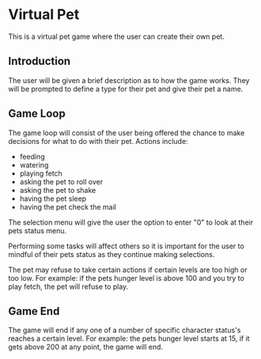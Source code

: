 # Virtual Pet 

This is a virtual pet game where the user can create their own pet. 

## Introduction

The user will be given a brief description as to how the game works. They will be prompted to define a type for their pet
and give their pet a name.

## Game Loop

The game loop will consist of the user being offered the chance to make decisions for what to do with their pet. 
Actions include: 
- feeding
- watering
- playing fetch
- asking the pet to roll over
- asking the pet to shake
- having the pet sleep
- having the pet check the mail
 
The selection menu will give the user the option to enter "0" to look at their pets status menu.

Performing some tasks will affect others so it is important for the user to mindful of their pets status as they continue making selections. 

The pet may refuse to take certain actions if certain levels are too high or too low.
For example: if the pets hunger level is above 100 and you try to play fetch, the pet will refuse to play.

## Game End

The game will end if any one of a number of specific character status's reaches a certain level.
For example: the pets hunger level starts at 15, if it gets above 200 at any point, the game will end.